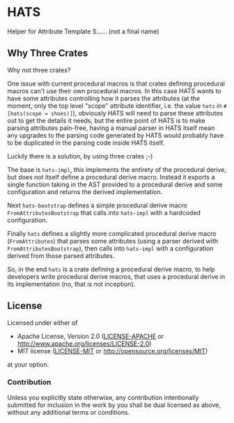 # HATS

Helper for Attribute Template S...... (not a final name)

## Why Three Crates

Why not three crates?

One issue with current procedural macros is that crates defining procedural
macros can't use their own procedural macros. In this case HATS wants to have
some attributes controlling how it parses the attributes (at the moment, only
the top level "scope" attribute identifier, i.e. the value `hats` in
`#[hats(scope = shoes)]`), obviously HATS will need to parse these attributes
out to get the details it needs, but the entire point of HATS is to make parsing
attributes pain-free, having a manual parser in HATS itself mean any upgrades to
the parsing code generated by HATS would probably have to be duplicated in the
parsing code inside HATS itself.

Luckily there is a solution, by using three crates ;-)

The base is `hats-impl`, this implements the entirety of the procedural derive,
but does not itself define a procedural derive macro. Instead it exports a
single function taking in the AST provided to a procedural derive and some
configuration and returns the derived implementation.

Next `hats-bootstrap` defines a simple procedural derive macro
`FromAttributesBootstrap` that calls into `hats-impl` with a hardcoded
configuration.

Finally `hats` defines a slightly more complicated procedural derive macro
(`FromAttributes`) that parses some attributes (using a parser derived with
`FromAttributesBootstrap`), then calls into `hats-impl` with a configuration
derived from those parsed attributes.

So, in the end `hats` is a crate defining a procedural derive macro, to help
developers write procedural derive macros, that uses a procedural derive in its
implementation (no, that is not inception).

## License

Licensed under either of

 * Apache License, Version 2.0 ([LICENSE-APACHE](LICENSE-APACHE) or http://www.apache.org/licenses/LICENSE-2.0)
 * MIT license ([LICENSE-MIT](LICENSE-MIT) or http://opensource.org/licenses/MIT)

at your option.

### Contribution

Unless you explicitly state otherwise, any contribution intentionally submitted
for inclusion in the work by you shall be dual licensed as above, without any
additional terms or conditions.
